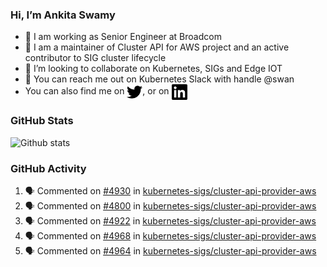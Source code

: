 ### Hi, I’m Ankita Swamy

- 💼 I am working as Senior Engineer at Broadcom
- 👀 I am a maintainer of Cluster API for AWS project and an active contributor to SIG cluster lifecycle
- 💞️ I’m looking to collaborate on Kubernetes, SIGs and Edge IOT
- 💬 You can reach me out on Kubernetes Slack with handle @swan
- You can also find me on <a href="https://twitter.com/SwamyAnkita" target="blank"><img align="center" src="https://raw.githubusercontent.com/Ankitasw/Ankitasw/master/svg/twitter.svg" alt="Ankitasw" height="25" width="25" color="#1DA1f2" /></a>, or on <a href="https://www.linkedin.com/in/Ankitaswamy/" target="blank"><img align="center" src="https://raw.githubusercontent.com/Ankitasw/Ankitasw/master/svg/linkedin.svg" alt="Ankitasw" height="25" width="25" /></a>

### GitHub Stats
![Github stats](https://github-readme-stats.vercel.app/api?username=Ankitasw&count_private=true&show_icons=true&theme=tokyonight)

### GitHub Activity 
<!--START_SECTION:activity-->
1. 🗣 Commented on [#4930](https://github.com/kubernetes-sigs/cluster-api-provider-aws/pull/4930#issuecomment-2119768511) in [kubernetes-sigs/cluster-api-provider-aws](https://github.com/kubernetes-sigs/cluster-api-provider-aws)
2. 🗣 Commented on [#4800](https://github.com/kubernetes-sigs/cluster-api-provider-aws/pull/4800#issuecomment-2119765668) in [kubernetes-sigs/cluster-api-provider-aws](https://github.com/kubernetes-sigs/cluster-api-provider-aws)
3. 🗣 Commented on [#4922](https://github.com/kubernetes-sigs/cluster-api-provider-aws/pull/4922#issuecomment-2119764282) in [kubernetes-sigs/cluster-api-provider-aws](https://github.com/kubernetes-sigs/cluster-api-provider-aws)
4. 🗣 Commented on [#4968](https://github.com/kubernetes-sigs/cluster-api-provider-aws/pull/4968#issuecomment-2119763485) in [kubernetes-sigs/cluster-api-provider-aws](https://github.com/kubernetes-sigs/cluster-api-provider-aws)
5. 🗣 Commented on [#4964](https://github.com/kubernetes-sigs/cluster-api-provider-aws/pull/4964#issuecomment-2119759667) in [kubernetes-sigs/cluster-api-provider-aws](https://github.com/kubernetes-sigs/cluster-api-provider-aws)
<!--END_SECTION:activity-->
